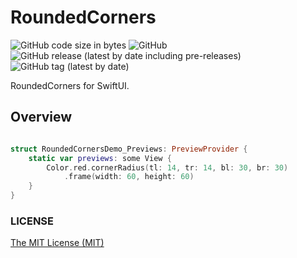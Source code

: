 # RoundedCorners

![GitHub code size in bytes](https://img.shields.io/github/languages/code-size/rushairer/RoundedCorners) ![GitHub](https://img.shields.io/github/license/rushairer/RoundedCorners) ![GitHub release (latest by date including pre-releases)](https://img.shields.io/github/v/release/rushairer/RoundedCorners?include_prereleases) ![GitHub tag (latest by date)](https://img.shields.io/github/v/tag/rushairer/RoundedCorners.svg)

RoundedCorners for SwiftUI.


## Overview

```swift

struct RoundedCornersDemo_Previews: PreviewProvider {
    static var previews: some View {
        Color.red.cornerRadius(tl: 14, tr: 14, bl: 30, br: 30)
            .frame(width: 60, height: 60)
    }
}

```

### LICENSE

[The MIT License (MIT)](./LICENSE)
